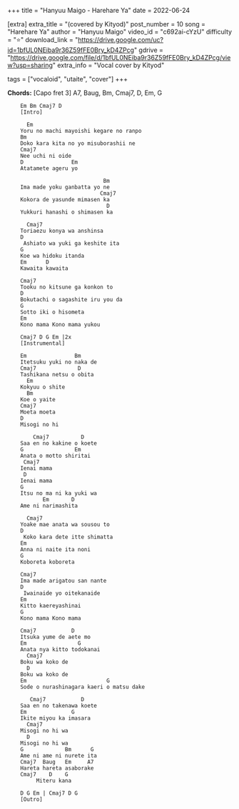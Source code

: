 +++
title = "Hanyuu Maigo - Harehare Ya"
date = 2022-06-24

[extra]
extra_title = "(covered by Kityod)"
post_number = 10
song = "Harehare Ya"
author = "Hanyuu Maigo"
video_id = "c692ai-cYzU"
difficulty = "⭐"
download_link = "https://drive.google.com/uc?id=1bfUL0NEiba9r36Z59fFE0Bry_kD4ZPcg"
gdrive = "https://drive.google.com/file/d/1bfUL0NEiba9r36Z59fFE0Bry_kD4ZPcg/view?usp=sharing"
extra_info = "Vocal cover by Kityod"

tags = ["vocaloid", "utaite", "cover"]
+++

**Chords:** [Capo fret 3] A7, Baug, Bm, Cmaj7, D, Em, G

```
    Em Bm Cmaj7 D
    [Intro]

      Em                                  
    Yoru no machi mayoishi kegare no ranpo
    Bm                                  
    Doko kara kita no yo misuborashii ne
    Cmaj7           
    Nee uchi ni oide
    D               Em
    Atatamete ageru yo

                              Bm
    Ima made yoku ganbatta yo ne
                             Cmaj7
    Kokora de yasunde mimasen ka  
                               D 
    Yukkuri hanashi o shimasen ka

      Cmaj7                   
    Toriaezu konya wa anshinsa
    D                              
     Ashiato wa yuki ga keshite ita
    G                   
    Koe wa hidoku itanda
    Em      D      
    Kawaita kawaita

    Cmaj7                        
    Tooku no kitsune ga konkon to
    D                               
    Bokutachi o sagashite iru you da
    G                   
    Sotto iki o hisometa
    Em                       
    Kono mama Kono mama yukou

    Cmaj7 D G Em |2x
    [Instrumental]

    Em               Bm     
    Itetsuku yuki no naka de
    Cmaj7             D    
    Tashikana netsu o obita
      Em          
    Kokyuu o shite
      Bm       
    Koe o yaite
    Cmaj7      
    Moeta moeta
    D           
    Misogi no hi

        Cmaj7          D    
    Saa en no kakine o koete
    G                Em   
    Anata o motto shiritai
     Cmaj7    
    Ienai mama
     D        
    Ienai mama
    G                       
    Itsu no ma ni ka yuki wa
           Em       D 
    Ame ni narimashita

      Cmaj7                     
    Yoake mae anata wa sousou to
    D                            
     Koko kara dete itte shimatta
    Em                    
    Anna ni naite ita noni
    G
    Koboreta koboreta

    Cmaj7                      
    Ima made arigatou san nante
    D                       
     Iwainaide yo oitekanaide
    Em                 
    Kitto kaereyashinai
    G                  
    Kono mama Kono mama

    Cmaj7           D     
    Itsuka yume de aete mo
    Em                G      
    Anata nya kitto todokanai
      Cmaj7        
    Boku wa koko de
      D            
    Boku wa koko de
    Em                         G           
    Sode o nurashinagara kaeri o matsu dake

       Cmaj7           D    
    Saa en no takenawa koete
    Em              G     
    Ikite miyou ka imasara
      Cmaj7        
    Misogi no hi wa
      D            
    Misogi no hi wa
    G             Bm      G 
    Ame ni ame ni nurete ita
    Cmaj7  Baug   Em     A7
    Hareta hareta asaborake
    Cmaj7    D    G 
         Miteru kana

    D G Em | Cmaj7 D G
    [Outro]
```